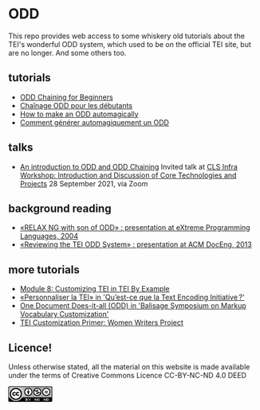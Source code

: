 # ODD
This repo provides web access to some whiskery old tutorials about the TEI's wonderful ODD system, which used to be on the official TEI site, but are no longer. And some others too.

## tutorials

 - [ODD Chaining for Beginners](howtoChain.html)
 - [Chaînage ODD pour les débutants](howtoChain-fr.html)
 - [How to make an ODD automagically](howtoGenerate.html)
 - [Comment générer automagiquement un ODD](howtoGenerate-fr.html)

## talks

 - [An introduction to ODD and ODD Chaining](../Talks/2021-09-28-odd.pdf) Invited talk at [CLS Infra Workshop: Introduction and Discussion of Core Technologies and Projects](https://clsinfra.io/events/upcomingevents/) 28 September 2021, via Zoom

## background reading

- [«RELAX NG with son of ODD» : presentation at eXtreme Programming Languages, 2004](https://ora.ox.ac.uk/objects/uuid:b337cb6d-9e7b-4bbc-aa71-f0b9d12bb8de)
 - [«Reviewing the TEI ODD System» : presentation at ACM DocEng, 2013](http://dx.doi.org/10.1145/2494266.2494321")

## more tutorials

 - [Module 8: Customizing TEI in TEI By Example](https://teibyexample.org/tutorials/TBED08v00.htm)
 - [«Personnaliser la TEI» in 'Qu’est-ce que la Text Encoding Initiative ?'](http://books.openedition.org/oep/1304)
 - [One Document Does-it-all (ODD) in 'Balisage Symposium on Markup Vocabulary Customization'](http://www.balisage.net/Proceedings/vol24/html/Viglianti01/BalisageVol24-Viglianti01.html")
 - [TEI Customization Primer: Women Writers Project](https://www.wwp.neu.edu/outreach/resources/customization.html)
 
 
## Licence!

Unless otherwise stated, all the material on this website is made available under the terms of Creative Commons Licence CC-BY-NC-ND 4.0 DEED 

<a href="https://creativecommons.org/licenses/by-nc-nd/4.0/"><img src="../ccbyncnd.png"/></a>



